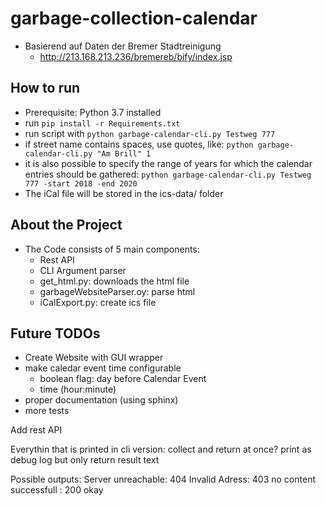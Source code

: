 # garbage-collection-calendar

 - Basierend auf Daten der Bremer Stadtreinigung 
    - http://213.168.213.236/bremereb/bify/index.jsp

## How to run
 - Prerequisite: Python 3.7 installed
 - run `pip install -r Requirements.txt`
 - run script with `python garbage-calendar-cli.py Testweg 777`
 - if street name contains spaces, use quotes, like: `python garbage-calendar-cli.py "Am Brill" 1`
 - it is also possible to specify the range of years for which the calendar entries should be gathered: 
 `python garbage-calendar-cli.py Testweg 777 -start 2018 -end 2020`
 - The iCal file will be stored in the ics-data/ folder


## About the Project
 - The Code consists of 5 main components:
    - Rest API
    - CLI Argument parser
	- get_html.py: downloads the html file
	- garbageWebsiteParser.oy: parse html
	- iCalExport.py: create ics file

## Future TODOs
 - Create Website with GUI wrapper
 - make caledar event time configurable
   - boolean flag: day before Calendar Event
   - time (hour:minute)
 - proper documentation (using sphinx)
 - more tests
 
 
 Add rest API
 
 Everythin that is printed in cli version:
 collect and return at once?
 print as debug log but only return result text
 
 
 
 Possible outputs:
 Server unreachable: 404
 Invalid Adress: 403 no content
 successfull : 200 okay 
 
 